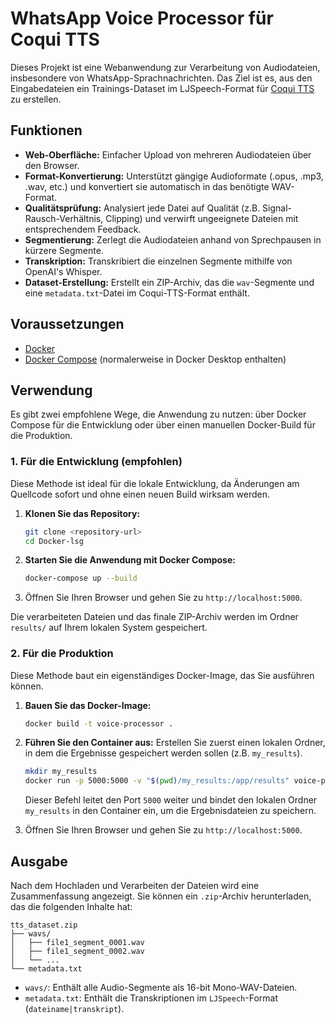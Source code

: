 # WhatsApp Voice Processor für Coqui TTS

Dieses Projekt ist eine Webanwendung zur Verarbeitung von Audiodateien, insbesondere von WhatsApp-Sprachnachrichten. Das Ziel ist es, aus den Eingabedateien ein Trainings-Dataset im LJSpeech-Format für [Coqui TTS](https://coqui.ai/) zu erstellen.

## Funktionen

- **Web-Oberfläche:** Einfacher Upload von mehreren Audiodateien über den Browser.
- **Format-Konvertierung:** Unterstützt gängige Audioformate (.opus, .mp3, .wav, etc.) und konvertiert sie automatisch in das benötigte WAV-Format.
- **Qualitätsprüfung:** Analysiert jede Datei auf Qualität (z.B. Signal-Rausch-Verhältnis, Clipping) und verwirft ungeeignete Dateien mit entsprechendem Feedback.
- **Segmentierung:** Zerlegt die Audiodateien anhand von Sprechpausen in kürzere Segmente.
- **Transkription:** Transkribiert die einzelnen Segmente mithilfe von OpenAI's Whisper.
- **Dataset-Erstellung:** Erstellt ein ZIP-Archiv, das die `wav`-Segmente und eine `metadata.txt`-Datei im Coqui-TTS-Format enthält.

## Voraussetzungen

- [Docker](https://docs.docker.com/get-docker/)
- [Docker Compose](https://docs.docker.com/compose/install/) (normalerweise in Docker Desktop enthalten)

## Verwendung

Es gibt zwei empfohlene Wege, die Anwendung zu nutzen: über Docker Compose für die Entwicklung oder über einen manuellen Docker-Build für die Produktion.

### 1. Für die Entwicklung (empfohlen)

Diese Methode ist ideal für die lokale Entwicklung, da Änderungen am Quellcode sofort und ohne einen neuen Build wirksam werden.

1.  **Klonen Sie das Repository:**
    ```bash
    git clone <repository-url>
    cd Docker-lsg
    ```

2.  **Starten Sie die Anwendung mit Docker Compose:**
    ```bash
    docker-compose up --build
    ```

3.  Öffnen Sie Ihren Browser und gehen Sie zu `http://localhost:5000`.

Die verarbeiteten Dateien und das finale ZIP-Archiv werden im Ordner `results/` auf Ihrem lokalen System gespeichert.

### 2. Für die Produktion

Diese Methode baut ein eigenständiges Docker-Image, das Sie ausführen können.

1.  **Bauen Sie das Docker-Image:**
    ```bash
    docker build -t voice-processor .
    ```

2.  **Führen Sie den Container aus:**
    Erstellen Sie zuerst einen lokalen Ordner, in dem die Ergebnisse gespeichert werden sollen (z.B. `my_results`).
    ```bash
    mkdir my_results
    docker run -p 5000:5000 -v "$(pwd)/my_results:/app/results" voice-processor
    ```
    Dieser Befehl leitet den Port `5000` weiter und bindet den lokalen Ordner `my_results` in den Container ein, um die Ergebnisdateien zu speichern.

3.  Öffnen Sie Ihren Browser und gehen Sie zu `http://localhost:5000`.

## Ausgabe

Nach dem Hochladen und Verarbeiten der Dateien wird eine Zusammenfassung angezeigt. Sie können ein `.zip`-Archiv herunterladen, das die folgenden Inhalte hat:

```
tts_dataset.zip
├── wavs/
│   ├── file1_segment_0001.wav
│   ├── file1_segment_0002.wav
│   └── ...
└── metadata.txt
```

-   `wavs/`: Enthält alle Audio-Segmente als 16-bit Mono-WAV-Dateien.
-   `metadata.txt`: Enthält die Transkriptionen im `LJSpeech`-Format (`dateiname|transkript`).
